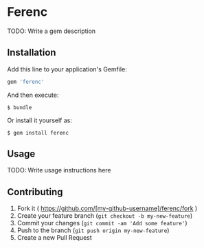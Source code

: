 # Ferenc

TODO: Write a gem description

## Installation

Add this line to your application's Gemfile:

```ruby
gem 'ferenc'
```

And then execute:

    $ bundle

Or install it yourself as:

    $ gem install ferenc

## Usage

TODO: Write usage instructions here

## Contributing

1. Fork it ( https://github.com/[my-github-username]/ferenc/fork )
2. Create your feature branch (`git checkout -b my-new-feature`)
3. Commit your changes (`git commit -am 'Add some feature'`)
4. Push to the branch (`git push origin my-new-feature`)
5. Create a new Pull Request
